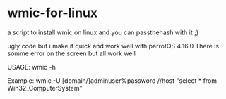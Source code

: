# wmic-for-linux
a script to install wmic on linux and you can passthehash with it ;)

ugly code but i make it quick and work well with parrotOS 4.16.0
There is somme error on the screen but all work well

USAGE: wmic -h

Example: wmic -U [domain/]adminuser%password //host "select * from Win32_ComputerSystem"

